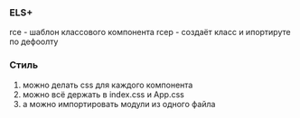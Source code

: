 
### ELS+

rce - шаблон классового компонента
rcep - создаёт класс и ипортируте по дефоолту

### Стиль
1. можно делать css для каждого компонента
2. можно всё держать в index.css и App.css
3. а можно импортировать модули из одного файла

